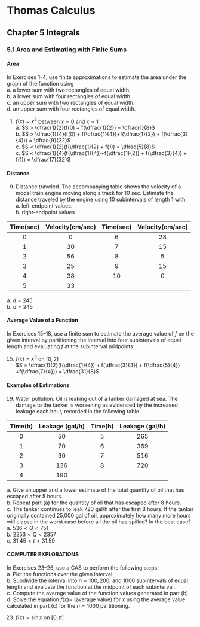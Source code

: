 # Thomas Calculus
## Chapter 5 Integrals
### 5.1 Area and Estimating with Finite Sums
#### Area
In Exercises 1–4, use finite approximations to estimate the area under the graph of the function using  
a. a lower sum with two rectangles of equal width.  
b. a lower sum with four rectangles of equal width.  
c. an upper sum with two rectangles of equal width.  
d. an upper sum with four rectangles of equal width.   
1. $f(x) = x^2$ between $x = 0$ and $x = 1$  
   a. $S > \dfrac{1}{2}(f(0) + f(\dfrac{1}{2}) = \dfrac{1}{8}$  
   b. $S > \dfrac{1}{4}(f(0) + f(\dfrac{1}{4})+f(\dfrac{1}{2}) + f(\dfrac{3}{4})) = \dfrac{9}{32}$  
   c. $S < \dfrac{1}{2}(f(\dfrac{1}{2} + f(1)) = \dfrac{5}{8}$  
   c. $S < \dfrac{1}{4}(f(\dfrac{1}{4})+f(\dfrac{1}{2}) + f(\dfrac{3}{4}) + f(1)) = \dfrac{17}{32}$
#### Distance
9. Distance traveled. The accompanying table shows the velocity of a model train engine moving along a track for 10 sec. Estimate the distance traveled by the engine using 10 subintervals of length 1 with  
a. left-endpoint values.  
b. right-endpoint values  

| Time(sec) | Velocity(cm/sec) | Time(sec) | Velocity(cm/sec) |
| :-------: | :--------------: | :-------: | :--------------: |
|     0     |        0         |     6     |        28        |
|     1     |        30        |     7     |        15        |
|     2     |        56        |     8     |        5         |
|     3     |        25        |     9     |        15        |
|     4     |        38        |    10     |        0         |
|     5     |        33        |  
 a. $d = 245$    
 b. $d = 245$ 
#### Average Value of a Function
In Exercises 15–18, use a finite sum to estimate the average value of $f$ on the given interval by partitioning the interval into four subintervals of equal length and evaluating $f$ at the subinterval midpoints.

15. $f(x) = x^3$ on $[0, 2]$  
    $S = \dfrac{1}{2}(f(\dfrac{1}{4}) + f(\dfrac{3}{4}) + f(\dfrac{5}{4}) +f(\dfrac{7}{4})) = \dfrac{31}{8}$  
#### Examples of Estimations
19. Water pollution. Oil is leaking out of a tanker damaged at sea. The damage to the tanker is worsening as evidenced by the increased leakage each hour, recorded in the following table.  
     
| Time(h) | Leakage (gal/h)  | Time(h) | Leakage (gal/h) |
| :-------: | :--------------: | :-------: | :--------------: |
|     0     |        50         |     5     |        265        |
|     1     |        70        |     6     |        369
|     2     |        90        |     7     |        516         |
|     3     |        136        |     8     |        720        |
|     4     |        190        |          |
a. Give an upper and a lower estimate of the total quantity of oil that has escaped after 5 hours.  
b. Repeat part (a) for the quantity of oil that has escaped after 8 hours.  
c. The tanker continues to leak 720 gal/h after the first 8 hours. If the tanker originally contained 25,000 gal of oil, approximately how many more hours will elapse in the worst case before all the oil has spilled? In the best case?  
a. $536< Q < 751$  
b. $2253 <Q < 2357$   
c. $31.45< t < 31.59$
#### COMPUTER EXPLORATIONS
In Exercises 23–26, use a CAS to perform the following steps.  
a. Plot the functions over the given interval.   
b. Subdivide the interval into $n = 100, 200,$ and $1000$ subintervals of equal length and evaluate the function at the midpoint of each subinterval.  
c. Compute the average value of the function values generated in part (b).  
d. Solve the equation $f(x) =$ (average value) for $x$ using the average value calculated in part (c) for the $n = 1000$ partitioning.

23.  $f(x) = \sin x$ on $[0,\pi]$